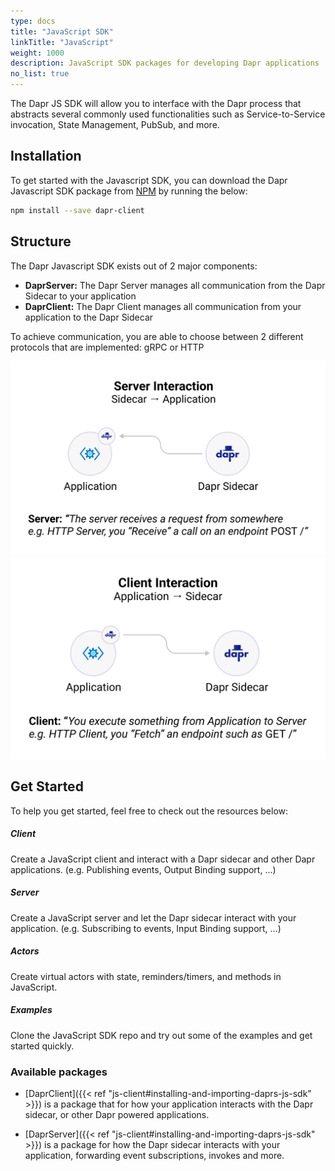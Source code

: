 ```yaml
---
type: docs
title: "JavaScript SDK"
linkTitle: "JavaScript"
weight: 1000
description: JavaScript SDK packages for developing Dapr applications
no_list: true
---
```


The Dapr JS SDK will allow you to interface with the Dapr process that abstracts several commonly used functionalities such as Service-to-Service invocation, State Management, PubSub, and more.

## Installation

To get started with the Javascript SDK, you can download the Dapr Javascript SDK package from [NPM](https://npmjs.org/package/dapr-client) by running the below:

```bash
npm install --save dapr-client
```

## Structure

The Dapr Javascript SDK exists out of 2 major components: 

* **DaprServer:** The Dapr Server manages all communication from the Dapr Sidecar to your application
* **DaprClient:** The Dapr Client manages all communication from your application to the Dapr Sidecar

To achieve communication, you are able to choose between 2 different protocols that are implemented: gRPC or HTTP 

![](./js-server/dapr-server.jpg)
![](./js-client/dapr-client.jpg)

## Get Started

To help you get started, feel free to check out the resources below:

<div class="card-deck">
  <div class="card">
    <div class="card-body">
      <h5 class="card-title"><b>Client</b></h5>
      <p class="card-text">Create a JavaScript client and interact with a Dapr sidecar and other Dapr applications. (e.g. Publishing events, Output Binding support, ...)</p>
      <a href="{{< ref js-client >}}" class="stretched-link"></a>
    </div>
  </div>
  <div class="card">
    <div class="card-body">
      <h5 class="card-title"><b>Server</b></h5>
      <p class="card-text">Create a JavaScript server and let the Dapr sidecar interact with your application. (e.g. Subscribing to events, Input Binding support, ...) </p>
      <a href="{{< ref js-server >}}" class="stretched-link"></a>
    </div>
  </div>
  <div class="card">
    <div class="card-body">
      <h5 class="card-title"><b>Actors</b></h5>
      <p class="card-text">Create virtual actors with state, reminders/timers, and methods in JavaScript.</p>
      <a href="{{< ref js-actors >}}" class="stretched-link"></a>
    </div>
  </div>
  <div class="card">
    <div class="card-body">
      <h5 class="card-title"><b>Examples</b></h5>
      <p class="card-text">Clone the JavaScript SDK repo and try out some of the examples and get started quickly.</p>
      <a href="https://github.com/dapr/js-sdk/blob/master/documentation/examples.md" class="stretched-link"></a>
    </div>
  </div>
</div>

### Available packages
- [DaprClient]({{< ref "js-client#installing-and-importing-daprs-js-sdk" >}}) is a package that for how your application interacts with the Dapr sidecar, or other Dapr powered applications.

- [DaprServer]({{< ref "js-client#installing-and-importing-daprs-js-sdk" >}}) is a package for how the Dapr sidecar interacts with your application, forwarding event subscriptions, invokes and more.
